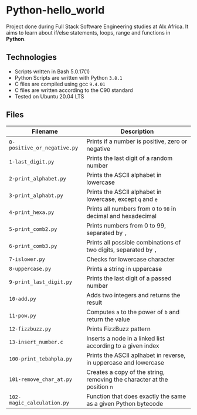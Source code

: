 # Python-hello_world

Project done during Full Stack Software Engineering studies at Alx Africa. It aims to learn about if/else statements, loops, range and functions in **Python**.

## Technologies

- Scripts written in Bash 5.0.17(1)
- Python Scripts are written with Python `3.8.1`
- C files are compiled using gcc `9.4.01`
- C files are written according to the C90 standard
- Tested on Ubuntu 20.04 LTS

## Files

Filename | Description
--- | ---
`0-positive_or_negative.py` | Prints if a number is positive, zero or negative
`1-last_digit.py` | Prints the last digit of a random number
`2-print_alphabet.py` | Prints the ASCII alphabet in lowercase
`3-print_alphabt.py` | Prints the ASCII alphabet in lowercase, except `q` and `e`
`4-print_hexa.py` | Prints all numbers from `0` to `98` in decimal and hexadecimal
`5-print_comb2.py` | Prints numbers from 0 to 99, separated by `,`
`6-print_comb3.py` | Prints all possible combinations of two digits, separated by `,`
`7-islower.py` | Checks for lowercase character
`8-uppercase.py` | Prints a string in uppercase
`9-print_last_digit.py` | Prints the last digit of a passed number
`10-add.py` | Adds two integers and returns the result
`11-pow.py` | Computes `a` to the power of `b` and return the value
`12-fizzbuzz.py` | Prints FizzBuzz pattern
`13-insert_number.c` | Inserts a node in a linked list according to a given index
`100-print_tebahpla.py` | Prints the ASCII aplhabet in reverse, in uppercase and lowercase
`101-remove_char_at.py` | Creates a copy of the string, removing the character at the position `n`
`102-magic_calculation.py` | Function that does exactly the same as a given Python bytecode

